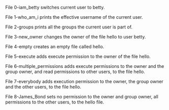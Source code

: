 File 0-iam_betty switches current user to betty.

File 1-who_am_i prints the effective username of the current user.

File 2-groups prints all the groups the current user is part of.

File 3-new_owner changes the owner of the file hello to user betty.

File 4-empty creates an empty file called hello.

File 5-execute adds execute permission to the owner of the file hello.

File 6-multiple_permissions adds execute permissions to the owner and the group owner, and read permissions to other users, to the file hello. 

File 7-everybody adds execution permission to the owner, the group owner and the other users, to the file hello.

File 8-James_Bond sets no permission to the owner and group owner, all permissions to the other users, to the hello file.


